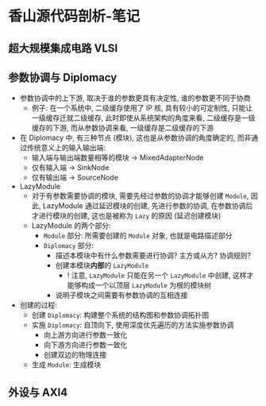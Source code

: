 # 香山源代码剖析-笔记
## 超大规模集成电路 VLSI

## 参数协调与 Diplomacy
- 参数协调中的上下游, 取决于谁的参数更具有决定性, 谁的参数更不同于协商
	- 例子: 在一个系统中, 二级缓存使用了 IP 核, 具有较小的可定制性, 只能让一级缓存迁就二级缓存, 此时即使从系统架构的角度来看, 二级缓存是一级缓存的下游, 而从参数协调来看, 一级缓存是二级缓存的下游
- 在 Diplomacy 中, 有三种节点 (模块), 这也是从参数协调的角度确定的, 而非通过传统意义上的输入输出端:
	- 输入端与输出端数量相等的模块 -> MixedAdapterNode
	- 仅有输入端 -> SinkNode
	- 仅有输出端 -> SourceNode
- LazyModule
	- 对于有参数需要协调的模块, 需要先经过参数的协调才能够创建 `Module`, 因此, LazyModule 通过延迟模块的创建, 先进行参数的协调, 在参数协调后才进行模块的创建, 这也是被称为 `Lazy` 的原因 (延迟创建模块)
	- LazyModule 的两个部分: 
		- `Module` 部分:  所需要创建的 ` Module ` 对象, 也就是电路描述部分
		- `Diplomacy` 部分: 
			- 描述本模块中有什么参数需要进行协调? 主方或从方? 协调规则?
			- 创建本模块**内部**的 `LazyModule`
				- ! 注意, `LazyModule` 只能在另一个 `LazyModule` 中创建, 这样才能够构成一个以顶层 `LazyModule` 为根的模块树
			- 说明子模块之间需要有参数协调的互相连接
- 创建的过程: 
	- 创建 `Diplomacy`: 构建整个系统的结构图和参数协调拓扑图
	- 实施 `Diplomacy`: 自顶向下, 使用深度优先遍历的方法实施参数协调
		- 向上游方向进行参数一致化
		- 向下游方向进行参数一致化
		- 创建双边的物理连接
	- 生成 `Module`: 生成模块

## 外设与 AXI4
